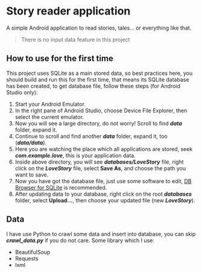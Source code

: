 # Story reader application
A simple Android application to read stories, tales... or everything like that.
> There is no input data feature in this project
## How to use for the first time
This project uses SQLite as a main stored data, so best practices here, you should build and run this for the first time, that means its SQLite database has been created, to get database file, follow these steps (for Android Studio only):
1. Start your Android Emulator.
2. In the right pane of Android Studio, choose Device File Explorer, then select the current emulator.
3. Now you will see a large directory, do not worry! Scroll to find ***data*** folder, expand it.
4. Continue to scroll and find another ***data*** folder, expand it, too (***data/data***).
5. Here you are watching the place which all applications are stored, seek ***com.example.love***, this is your application data.
6. Inside above directory, you will see ***databases/LoveStory*** file, right click on the ***LoveStory*** file, select **Save As**, and choose the path you want to save.
7. Now you have got the database file, just use some software to edit, [DB Browser for SQLite](https://sqlitebrowser.org) is recommended.
8. After updating data to your database, right click on the root ***databases*** folder, select **Upload...**, then choose your updated file (new ***LoveStory***).
## Data
I have use Python to crawl some data and insert into database, you can skip ***crawl_data.py*** if you do not care.
Some library which I use:
- BeautifulSoup
- Requests
- lxml
